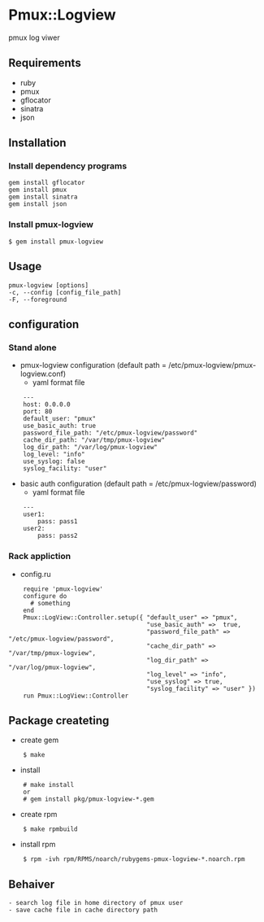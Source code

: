 # Pmux::Logview

pmux log viwer

## Requirements

  * ruby
  * pmux
  * gflocator
  * sinatra
  * json

## Installation

### Install dependency programs

    gem install gflocator
    gem install pmux
    gem install sinatra
    gem install json

### Install pmux-logview

    $ gem install pmux-logview

## Usage

    pmux-logview [options]
    -c, --config [config_file_path]
    -F, --foreground


## configuration

### Stand alone
  * pmux-logview configuration (default path = /etc/pmux-logview/pmux-logview.conf)
     * yaml format file

```lang
    ---
    host: 0.0.0.0
    port: 80
    default_user: "pmux"
    use_basic_auth: true
    password_file_path: "/etc/pmux-logview/password"
    cache_dir_path: "/var/tmp/pmux-logview"
    log_dir_path: "/var/log/pmux-logview"
    log_level: "info"
    use_syslog: false
    syslog_facility: "user"
```

  * basic auth configuration (default path = /etc/pmux-logview/password)
     * yaml format file

```lang
    ---
    user1:
        pass: pass1
    user2:
        pass: pass2
```

### Rack appliction
  * config.ru

```lang
    require 'pmux-logview'
    configure do
      # something
    end
    Pmux::LogView::Controller.setup({ "default_user" => "pmux",
                                      "use_basic_auth" =>  true,
                                      "password_file_path" =>  "/etc/pmux-logview/password",
                                      "cache_dir_path" => "/var/tmp/pmux-logview",
                                      "log_dir_path" => "/var/log/pmux-logview",
                                      "log_level" => "info",
                                      "use_syslog" => true,
                                      "syslog_facility" => "user" })
    run Pmux::LogView::Controller
```

## Package createting

  * create gem

```lang
    $ make
```

  * install

```lang
    # make install
    or
    # gem install pkg/pmux-logview-*.gem
```

  * create rpm

```lang
    $ make rpmbuild
```

  * install rpm

```lang
    $ rpm -ivh rpm/RPMS/noarch/rubygems-pmux-logview-*.noarch.rpm
```

## Behaiver
    - search log file in home directory of pmux user
    - save cache file in cache directory path
